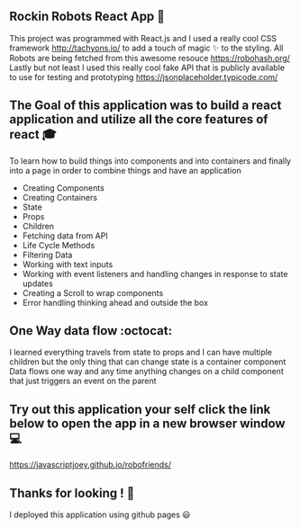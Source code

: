 ## Rockin Robots React App :iphone:
This project was programmed with React.js
and I used a really cool CSS framework http://tachyons.io/ to add a touch of magic :sparkles: to the styling.
 All Robots are being fetched from this awesome resouce https://robohash.org/  Lastly but not least I used this really cool fake API that is publicly available to
 use for testing and prototyping https://jsonplaceholder.typicode.com/

## The Goal of this application was to build a react application and utilize all the core features of react :mortar_board:
To learn how to build things into components and into containers and finally into a page in order to combine things and have an application 

- Creating Components
- Creating Containers
- State
- Props
- Children
- Fetching data from API 
- Life Cycle Methods 
- Filtering Data 
- Working with text inputs 
- Working with event listeners and handling changes in response to state updates
- Creating a Scroll to wrap components 
- Error handling thinking ahead and outside the box

## One Way data flow :octocat:
I learned everything travels from state to props and I can have multiple children but the only thing that can change state is a container component
Data flows one way and any time anything changes on a child component that just triggers an event on the parent

## Try out this application your self click the link below to open the app in a new browser window :computer: 

https://javascriptjoey.github.io/robofriends/

## Thanks for looking ! :eyes:
I deployed this application using github pages :smiley:
